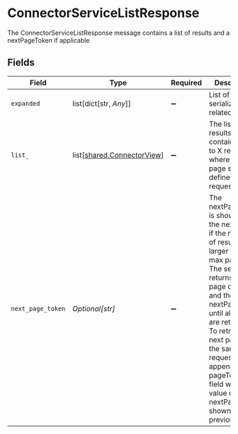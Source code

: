 # ConnectorServiceListResponse

The ConnectorServiceListResponse message contains a list of results and a nextPageToken if applicable


## Fields

| Field                                                                                                                                                                                                                                                                                                                                          | Type                                                                                                                                                                                                                                                                                                                                           | Required                                                                                                                                                                                                                                                                                                                                       | Description                                                                                                                                                                                                                                                                                                                                    |
| ---------------------------------------------------------------------------------------------------------------------------------------------------------------------------------------------------------------------------------------------------------------------------------------------------------------------------------------------- | ---------------------------------------------------------------------------------------------------------------------------------------------------------------------------------------------------------------------------------------------------------------------------------------------------------------------------------------------- | ---------------------------------------------------------------------------------------------------------------------------------------------------------------------------------------------------------------------------------------------------------------------------------------------------------------------------------------------- | ---------------------------------------------------------------------------------------------------------------------------------------------------------------------------------------------------------------------------------------------------------------------------------------------------------------------------------------------- |
| `expanded`                                                                                                                                                                                                                                                                                                                                     | list[dict[str, *Any*]]                                                                                                                                                                                                                                                                                                                         | :heavy_minus_sign:                                                                                                                                                                                                                                                                                                                             | List of serialized related objects                                                                                                                                                                                                                                                                                                             |
| `list_`                                                                                                                                                                                                                                                                                                                                        | list[[shared.ConnectorView](undefined/models/shared/connectorview.md)]                                                                                                                                                                                                                                                                         | :heavy_minus_sign:                                                                                                                                                                                                                                                                                                                             | The list of results containing up to X results, where X is the page size defined in the request                                                                                                                                                                                                                                                |
| `next_page_token`                                                                                                                                                                                                                                                                                                                              | *Optional[str]*                                                                                                                                                                                                                                                                                                                                | :heavy_minus_sign:                                                                                                                                                                                                                                                                                                                             | The nextPageToken is shown for the next page if the number of results is larger than the max page size. The server returns one page of results and the nextPageToken until all results are retreived. To retrieve the next page, use the same request and append a pageToken field with the value of nextPageToken shown on the previous page. |